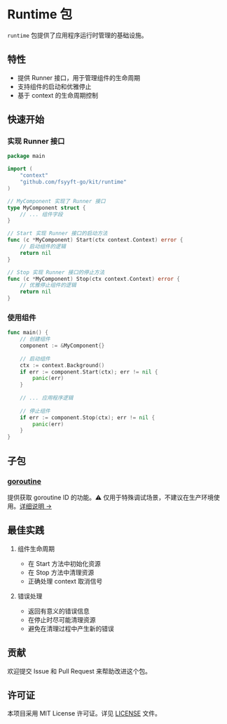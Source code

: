 # Runtime 包

`runtime` 包提供了应用程序运行时管理的基础设施。

## 特性

- 提供 Runner 接口，用于管理组件的生命周期
- 支持组件的启动和优雅停止
- 基于 context 的生命周期控制

## 快速开始

### 实现 Runner 接口

```go
package main

import (
    "context"
    "github.com/fsyyft-go/kit/runtime"
)

// MyComponent 实现了 Runner 接口
type MyComponent struct {
    // ... 组件字段
}

// Start 实现 Runner 接口的启动方法
func (c *MyComponent) Start(ctx context.Context) error {
    // 启动组件的逻辑
    return nil
}

// Stop 实现 Runner 接口的停止方法
func (c *MyComponent) Stop(ctx context.Context) error {
    // 优雅停止组件的逻辑
    return nil
}
```

### 使用组件

```go
func main() {
    // 创建组件
    component := &MyComponent{}
    
    // 启动组件
    ctx := context.Background()
    if err := component.Start(ctx); err != nil {
        panic(err)
    }
    
    // ... 应用程序逻辑
    
    // 停止组件
    if err := component.Stop(ctx); err != nil {
        panic(err)
    }
}
```

## 子包

### [goroutine](goroutine/README.md)

提供获取 goroutine ID 的功能。⚠️ 仅用于特殊调试场景，不建议在生产环境使用。[详细说明 →](goroutine/README.md)

## 最佳实践

1. 组件生命周期
   - 在 Start 方法中初始化资源
   - 在 Stop 方法中清理资源
   - 正确处理 context 取消信号

2. 错误处理
   - 返回有意义的错误信息
   - 在停止时尽可能清理资源
   - 避免在清理过程中产生新的错误

## 贡献

欢迎提交 Issue 和 Pull Request 来帮助改进这个包。

## 许可证

本项目采用 MIT License 许可证。详见 [LICENSE](../LICENSE) 文件。 